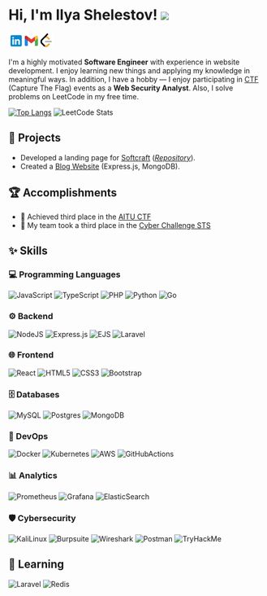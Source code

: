 # Hi, I'm Ilya Shelestov! <img src="https://media.giphy.com/media/hvRJCLFzcasrR4ia7z/giphy.gif" width="25px">

[<img align="left" alt="ilyashelestov | LinkedIn" src="./linkedin.svg" width="30px" />](https://www.linkedin.com/in/ilyashelestov/)
[<img align="left" alt="shelestov2905 | Gmail" src="./gmail.svg" width="30px" />](mailto:shelestov2905@gmail.com)
[<img align="left" alt="_shelestov_ | LeetCode" src="./leetcode.png" width="28px" />](https://leetcode.com/u/_shelestov_/)

<br>
<br>

I'm a highly motivated **Software Engineer** with experience in website development. I enjoy learning new things and applying my knowledge in meaningful ways. In addition, I have a hobby — I enjoy participating in [CTF](https://en.wikipedia.org/wiki/Capture_the_flag_(cybersecurity)) (Capture The Flag) events as a **Web Security Analyst**. Also, I solve problems on LeetCode in my free time.

[![Top Langs](https://github-readme-stats.vercel.app/api/top-langs/?username=IlyaShelestov&layout=donut&title_color=000000)](https://github.com/anuraghazra/github-readme-stats)
![LeetCode Stats](https://leetcard.jacoblin.cool/_shelestov_?theme=light&height=215&width=490&font=Noto%20Sans)

## 📝 Projects

- Developed a landing page for [Softcraft](https://soft-craft.kz/) (*[Repository](https://github.com/IlyaShelestov/Softcraft)*).
- Created a [Blog Website](https://github.com/IlyaShelestov/AnimalsApp) (Express.js, MongoDB).

## 🏆 Accomplishments

- 🥉 Achieved third place in the [AITU CTF](https://astanait.edu.kz/en/2024/11/25/aitu-ctf-hackathon-3/)
- 🥉 My team took a third place in the [Cyber Challenge STS](https://sts.kz/en/2024/12/17/final-cyber-challenge-sts-zavershen-luchshie-kiberspecialisty-kazahstana-opredeleny/)

## ✨ Skills

### 💻 Programming Languages

![JavaScript](https://img.shields.io/badge/javascript-%23323330.svg?style=for-the-badge&logo=javascript&logoColor=%23F7DF1E)
![TypeScript](https://img.shields.io/badge/typescript-%23007ACC.svg?style=for-the-badge&logo=typescript&logoColor=white)
![PHP](https://img.shields.io/badge/php-%23777BB4.svg?style=for-the-badge&logo=php&logoColor=white)
![Python](https://img.shields.io/badge/python-3670A0?style=for-the-badge&logo=python&logoColor=ffdd54)
![Go](https://img.shields.io/badge/go-%2300ADD8.svg?style=for-the-badge&logo=go&logoColor=white)

### ⚙️ Backend

![NodeJS](https://img.shields.io/badge/node.js-6DA55F?style=for-the-badge&logo=node.js&logoColor=white)
![Express.js](https://img.shields.io/badge/express.js-%23404d59.svg?style=for-the-badge&logo=express&logoColor=%2361DAFB)
![EJS](https://img.shields.io/badge/ejs-%23B4CA65.svg?style=for-the-badge&logo=ejs&logoColor=black)
![Laravel](https://img.shields.io/badge/laravel-%23FF2D20.svg?style=for-the-badge&logo=laravel&logoColor=white)

### 🌐 Frontend

![React](https://img.shields.io/badge/react-%2320232a.svg?style=for-the-badge&logo=react&logoColor=%2361DAFB)
![HTML5](https://img.shields.io/badge/html5-%23E34F26.svg?style=for-the-badge&logo=html5&logoColor=white)
![CSS3](https://img.shields.io/badge/css3-%231572B6.svg?style=for-the-badge&logo=css3&logoColor=white)
![Bootstrap](https://img.shields.io/badge/bootstrap-%238511FA.svg?style=for-the-badge&logo=bootstrap&logoColor=white)

### 🗄️ Databases

![MySQL](https://img.shields.io/badge/MySQL-005C84?style=for-the-badge&logo=mysql&logoColor=white)
![Postgres](https://img.shields.io/badge/PostgreSQL-316192?style=for-the-badge&logo=postgresql&logoColor=white)
![MongoDB](https://img.shields.io/badge/MongoDB-%234ea94b.svg?style=for-the-badge&logo=mongodb&logoColor=white)

### 🔄 DevOps

![Docker](https://img.shields.io/badge/docker-%230db7ed.svg?style=for-the-badge&logo=docker&logoColor=white)
![Kubernetes](https://img.shields.io/badge/kubernetes-%23326ce5.svg?style=for-the-badge&logo=kubernetes&logoColor=white)
![AWS](https://img.shields.io/badge/Amazon_AWS-FF9900?style=for-the-badge&logo=amazonaws&logoColor=white)
![GitHubActions](https://img.shields.io/badge/github%20actions-%232671E5.svg?style=for-the-badge&logo=githubactions&logoColor=white)

### 📊 Analytics

![Prometheus](https://img.shields.io/badge/Prometheus-000000?style=for-the-badge&logo=prometheus&labelColor=000000)
![Grafana](https://img.shields.io/badge/Grafana-F2F4F9?style=for-the-badge&logo=grafana&logoColor=orange&labelColor=F2F4F9)
![ElasticSearch](https://img.shields.io/badge/Elastic_Search-005571?style=for-the-badge&logo=elasticsearch&logoColor=white)

### 🛡️ Cybersecurity

![KaliLinux](https://img.shields.io/badge/Kali_Linux-557C94?style=for-the-badge&logo=kali-linux&logoColor=white)
![Burpsuite](https://img.shields.io/badge/burpsuite-FF6633?style=for-the-badge&logo=burpsuite&logoColor=white)
![Wireshark](https://img.shields.io/badge/Wireshark-1679A7?style=for-the-badge&logo=Wireshark&logoColor=white)
![Postman](https://img.shields.io/badge/Postman-FF6C37?style=for-the-badge&logo=Postman&logoColor=white)
![TryHackMe](https://img.shields.io/badge/TryHackMe-212C42?style=for-the-badge&logo=TryHackMe&logoColor=white)

## 📖 Learning

![Laravel](https://img.shields.io/badge/laravel-%23FF2D20.svg?style=for-the-badge&logo=laravel&logoColor=white)
![Redis](https://img.shields.io/badge/redis-%23DD0031.svg?style=for-the-badge&logo=redis&logoColor=white)
